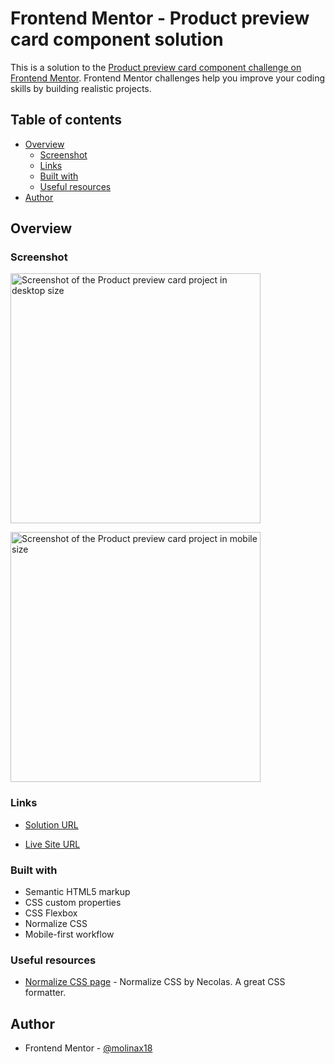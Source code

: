 # Frontend Mentor - Product preview card component solution

This is a solution to the [Product preview card component challenge on Frontend Mentor](https://www.frontendmentor.io/challenges/product-preview-card-component-GO7UmttRfa). Frontend Mentor challenges help you improve your coding skills by building realistic projects. 

## Table of contents

- [Overview](#overview)
  - [Screenshot](#screenshot)
  - [Links](#links)
  - [Built with](#built-with)
  - [Useful resources](#useful-resources)
- [Author](#author)

## Overview

### Screenshot

<img
  src="./public/screenshots/product-preview-card-desktop.png.png"
  alt="Screenshot of the Product preview card project in desktop size"
  width="400"
  height="auto"
  style="display:inline-block; margin-rigth:5px;" />

<img
  src="./public/screenshots/product-preview-card-mobile.png.png"
  alt="Screenshot of the Product preview card project in mobile size"
  width="400"
  height="auto"
  style="display:inline-block;" />

### Links
- [Solution URL](https://github.com/molinax18/fm-product-preview-card)

- [Live Site URL](https://molinax18.github.io/fm-recipe-page/)

### Built with
- Semantic HTML5 markup
- CSS custom properties
- CSS Flexbox
- Normalize CSS
- Mobile-first workflow

### Useful resources
- [Normalize CSS page](https://necolas.github.io/normalize.css/) - Normalize CSS by Necolas. A great CSS formatter.

## Author
- Frontend Mentor - [@molinax18](https://www.frontendmentor.io/profile/molinax18)